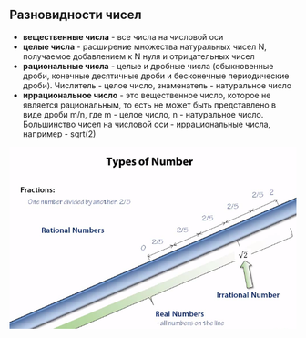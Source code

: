## Разновидности чисел

- **вещественные числа** - все числа на числовой оси
- **целые числа** - расширение множества натуральных чисел N, получаемое добавлением к N нуля и отрицательных чисел
- **рациональные числа** - целые и дробные числа (обыкновенные дроби, конечные десятичные дроби и бесконечные периодические дроби). Числитель - целое число, знаменатель - натуральное число
- **иррациональное число** - это вещественное число, которое не является рациональным, то есть не может быть представлено в виде дроби m/n, где m - целое число, n - натуральное число. Большинство чисел на числовой оси - иррациональные числа, например - sqrt(2)

![](https://github.com/abdurahmanus/notes/blob/master/images/math_for_programmers/numbers.png)
